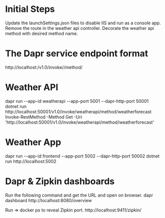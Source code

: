 Initial Steps
=============
Update the launchSettings.json files to disable IIS and run as a console app.
Remove the route in the weather api controller.
Decorate the weather api method with desired method name.

The Dapr service endpoint format
================================
http://localhost:<dapr-http-port>/v1.0/invoke/<app-id>/method/<method-name>

Weather API
===========
dapr run --app-id weatherapi --app-port 5001 --dapr-http-port 50001 dotnet run
http://localhost:50001/v1.0/invoke/weatherapi/method/weatherforecast
Invoke-RestMethod -Method Get -Uri 'http://localhost:50001/v1.0/invoke/weatherapi/method/weatherforecast'

Weather App
===========
dapr run --app-id frontend --app-port 5002 --dapr-http-port 50002 dotnet run
http://localhost:5002

Dapr & Zipkin dashboards
========================
Run the following command and get the URL and open on browser.
dapr dashboard
http://localhost:8080/overview

Run => docker ps to reveal Zipkin port.
http://localhost:9411/zipkin/
